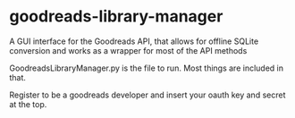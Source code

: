 # goodreads-library-manager
A GUI interface for the Goodreads API, that allows for offline SQLite conversion and works as a wrapper for most of the API methods

GoodreadsLibraryManager.py is the file to run. Most things are included in that.

Register to be a goodreads developer and insert your oauth key and secret at the top.

